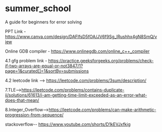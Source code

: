 # summer_school
 A guide for beginners for error solving
 
 PPT Link - https://www.canva.com/design/DAFlfsD5fOA/JV6f9Sg_lRushhx4gN8SmQ/view
 
 Online GDB compiler - https://www.onlinegdb.com/online_c++_compiler

 4.1 gfg problem link - https://practice.geeksforgeeks.org/problems/check-if-two-arrays-are-equal-or-not3847/1?page=1&curated[]=1&sortBy=submissions

 4.2 leetcode link --> https://leetcode.com/problems/3sum/description/
 
 7.TLE-->https://leetcode.com/problems/contains-duplicate-ii/solutions/61613/i-am-getting-time-limit-exceeded-as-an-error-what-does-that-mean/
 
 8.Integer_Overflow-->https://leetcode.com/problems/can-make-arithmetic-progression-from-sequence/

 stackoverflow-- https://www.youtube.com/shorts/D1kEVJxfkig
